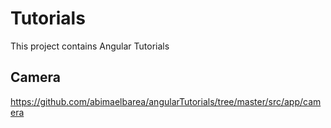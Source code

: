 # Tutorials

This project contains Angular Tutorials

## Camera

https://github.com/abimaelbarea/angularTutorials/tree/master/src/app/camera